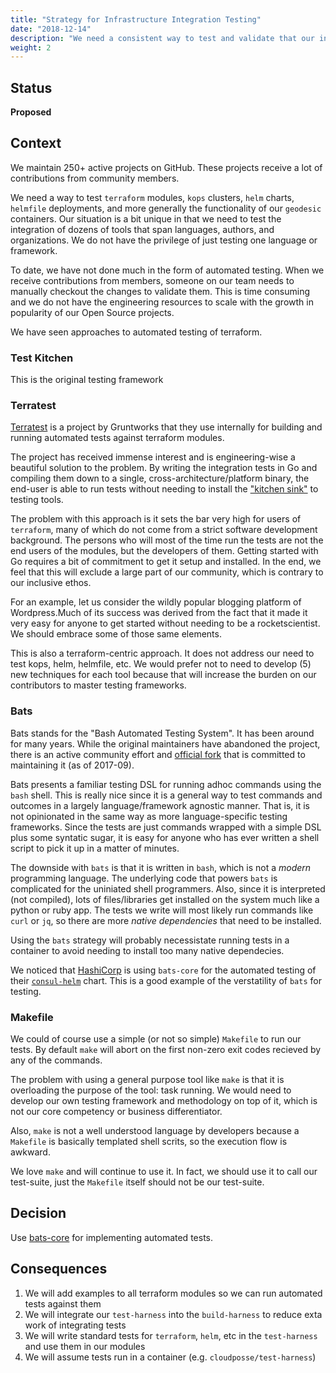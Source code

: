 ```yaml
---
title: "Strategy for Infrastructure Integration Testing"
date: "2018-12-14" 
description: "We need a consistent way to test and validate that our infrastructure automation (kops, helm, terraform modules, etc) are working correctly."
weight: 2
---
```


## Status

**Proposed**

## Context

We maintain 250+ active projects on GitHub. These projects receive a lot of contributions from community members. 

We need a way to test `terraform` modules, `kops` clusters, `helm` charts, `helmfile` deployments, and more generally the functionality of our `geodesic` containers.
Our situation is a bit unique in that we need to test the integration of dozens of tools that span languages, authors, and organizations. 
We do not have the privilege of just testing one language or framework.

To date, we have not done much in the form of automated testing. When we receive contributions from members, someone on our team needs to manually checkout the changes to validate them. This is time consuming and we do not have the engineering resources to scale with the growth in popularity of our Open Source projects.

We have seen approaches to automated testing of terraform.

### Test Kitchen

This is the original testing framework 

### Terratest

[Terratest](https://github.com/gruntwork-io/terratest) is a project by Gruntworks that they use internally for building and running automated tests against terraform modules. 

The project has received immense interest and is engineering-wise a beautiful solution to the problem. By writing the integration tests in Go and compiling them down to a single, cross-architecture/platform binary, the end-user is able to run tests without needing to install the ["kitchen sink"](https://en.wikipedia.org/wiki/Scope_creep) to testing tools.

The problem with this approach is it sets the bar very high for users of `terraform`, many of which do not come from a strict software development background.
The persons who will most of the time run the tests are not the end users of the modules, but the developers of them. Getting started with Go requires a bit of commitment to get it setup and installed. In the end, we feel that this will exclude a large part of our community, which is contrary to our inclusive ethos. 

For an example, let us consider the wildly popular blogging platform of Wordpress.Much of its success was derived from the fact that it made it very easy
for anyone to get started without needing to be a rocketscientist. We should embrace some of those same elements.  

This is also a terraform-centric approach. It does not address our need to test kops, helm, helmfile, etc. We would prefer not to need to develop (5) new
techniques for each tool because that will increase the burden on our contributors to master testing frameworks.

### Bats

Bats stands for the "Bash Automated Testing System". It has been around for many years. While the original maintainers have abandoned the project, there is an active community effort and [official fork](https://github.com/bats-core/bats-core) that is committed to maintaining it (as of 2017-09). 

Bats presents a familiar testing DSL for running adhoc commands using the `bash` shell. This is really nice since it is a general way to test commands 
and outcomes in a largely language/framework agnostic manner. That is, it is not opinionated in the same way as more language-specific testing frameworks. 
Since the tests are just commands wrapped with a simple DSL plus some syntatic sugar, it is easy for anyone who has ever written a shell script to pick it up
in a matter of minutes.

The downside with `bats` is that it is written in `bash`, which is not a *modern* programming language. The underlying code that powers `bats` is complicated
for the uniniated shell programmers. Also, since it is interpreted (not compiled), lots of files/libraries get installed on the system much like a python or ruby app. The tests we write will most likely run commands like `curl` or `jq`, so there are more *native dependencies* that need to be installed. 

Using the `bats` strategy will probably necessistate running tests in a container to avoid needing to install too many native dependecies. 

We noticed that [HashiCorp](https://www.hashicorp.com/) is using `bats-core` for the automated testing of their [`consul-helm`](https://github.com/hashicorp/consul-helm) chart. This is a good example of the verstatility of `bats` for testing.


### Makefile

We could of course use a simple (or not so simple) `Makefile` to run our tests. By default `make` will abort on the first non-zero exit codes recieved by any of the commands. 

The problem with using a general purpose tool like `make` is that it is overloading the purpose of the tool: task running. We would need to develop
our own testing framework and methodology on top of it, which is not our core competency or business differentiator. 

Also, `make` is not a well understood language by developers because a `Makefile` is basically templated shell scrits, so the execution flow is awkward. 

We love `make` and will continue to use it. In fact, we should use it to call our test-suite, just the `Makefile` itself should not be our test-suite.


## Decision

Use [bats-core](https://github.com/bats-core/bats-core) for implementing automated tests.

## Consequences

1. We will add examples to all terraform modules so we can run automated tests against them
2. We will integrate our `test-harness` into the `build-harness` to reduce exta work of integrating tests
3. We will write standard tests for `terraform`, `helm`, etc in the `test-harness` and use them in our modules
4. We will assume tests run in a container (e.g. `cloudposse/test-harness`)

 
